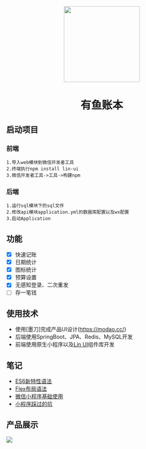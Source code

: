 <div align="center"><img width="200" height="200" src="https://tva1.sinaimg.cn/large/008eGmZEly1gminsjmmutj30by0bywes.jpg"/>
  <h1> 有鱼账本 </h1>
</div>

## 启动项目

### 前端

```
1.导入web模块到微信开发者工具
2.终端执行npm install lin-ui
3.微信开发者工具->工具->构建npm
```

### 后端

```
1.运行sql模块下的sql文件
2.修改api模块application.yml的数据库配置以及wx配置
3.启动Application
```

## 功能

- [x] 快速记账
- [x] 日期统计
- [x] 图标统计
- [x] 预算设置
- [x] 无感知登录、二次重发
- [ ] 存一笔钱

## 使用技术

- 使用[墨刀]完成产品UI设计(https://modao.cc/)
- 后端使用SpringBoot、JPA、Redis、MySQL开发
- 前端使用原生小程序以及[Lin UI](https://doc.mini.talelin.com/)组件库开发

## 笔记

- [ES6新特性语法](https://www.notion.so/ES6-6252b4b2481947e08dad04b2843a4749)
- [Flex布局语法](https://www.notion.so/Flex-172b26397f3a4e338b8745cffe2f979a)
- [微信小程序基础使用](https://www.notion.so/d2327a8ec499461ea7c8f6c671561909)
- [小程序踩过的坑](https://www.notion.so/f66515bdf9124094b3b8216494fe65af)

## 产品展示

![](https://tva1.sinaimg.cn/large/0081Kckwly1gm792f5juaj31hc0u0wfk.jpg)

